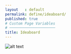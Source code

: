 ```yaml
---
layout   : default
permalink: define/ideaboard/
published: true
# Custom Page Variables
# ─────────────────────
title: Ideaboard
---
```



![alt text](images/ideabord "Ideaboard")